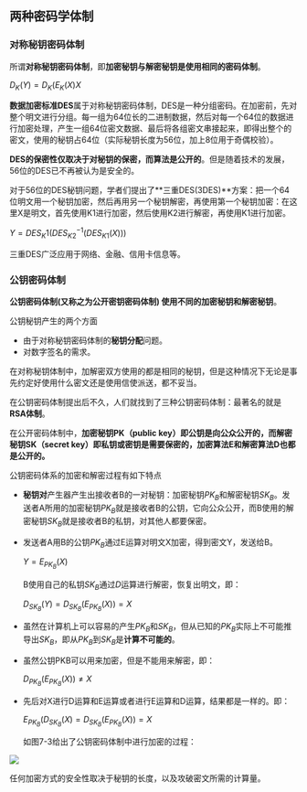 ## 两种密码学体制

### 对称秘钥密码体制

所谓**对称秘钥密码体制**，即**加密秘钥与解密秘钥是使用相同的密码体制**。

$D_K(Y)=D_K(E_K(X)X$

**数据加密标准DES**属于对称秘钥密码体制，DES是一种分组密码。在加密前，先对整个明文进行分组。每一组为64位长的二进制数据，然后对每一个64位的数据进行加密处理，产生一组64位密文数据、最后将各组密文串接起来，即得出整个的密文，使用的秘钥占64位（实际秘钥长度为56位，加上8位用于奇偶校验）。

**DES的保密性仅取决于对秘钥的保密，而算法是公开的**。但是随着技术的发展，56位的DES已不再被认为是安全的。

对于56位的DES秘钥问题，学者们提出了**三重DES(3DES)**方案：把一个64位明文用一个秘钥加密，然后再用另一个秘钥解密，再使用第一个秘钥加密：在这里X是明文，首先使用K1进行加密，然后使用K2进行解密，再使用K1进行加密。

$Y=DES_K1(DES^{-1}_{K2}(DES_{K1}(X)))$

三重DES广泛应用于网络、金融、信用卡信息等。

### 公钥密码体制

**公钥密码体制(又称之为公开密钥密码体制) 使用不同的加密秘钥和解密秘钥**。

公钥秘钥产生的两个方面

- 由于对称秘钥密码体制的**秘钥分配**问题。
- 对数字签名的需求。

在对称秘钥体制中，加解密双方使用的都是相同的秘钥，但是这种情况下无论是事先约定好使用什么密文还是使用信使派送，都不妥当。

在公钥密码体制提出后不久，人们就找到了三种公钥密码体制：最著名的就是**RSA体制**。

在公开密码体制中，**加密秘钥PK（public key）即公钥是向公众公开的，而解密秘钥SK（secret key）即私钥或密钥是需要保密的，加密算法E和解密算法D也都是公开的。**

公钥密码体系的加密和解密过程有如下特点

- **秘钥对**产生器产生出接收者B的一对秘钥：加密秘钥$PK_B$和解密秘钥$SK_B$。发送者A所用的加密秘钥$PK_B$就是接收者B的公钥，它向公众公开，而B使用的解密秘钥$SK_B$就是接收者B的私钥，对其他人都要保密。

- 发送者A用B的公钥$PK_B$通过E运算对明文X加密，得到密文Y，发送给B。
  
  $Y=E_{PK_B}(X)$
  
  B使用自己的私钥$SK_B$通过$D$运算进行解密，恢复出明文，即：
  
  $D_{SK_B}(Y)=D_{SK_B}(E_{PK_B}(X))=X$

- 虽然在计算机上可以容易的产生$PK_B$和$SK_B$，但从已知的$PK_B$实际上不可能推导出$SK_B$，即从$PK_B$到$SK_B$是**计算不可能的**。

- 虽然公钥PKB可以用来加密，但是不能用来解密，即：
  
  $D_{PK_B}(E_{PK_B}(X)) \neq X$

- 先后对X进行D运算和E运算或者进行E运算和D运算，结果都是一样的。即：
  
  $E_{PK_B}(D_{SK_B}(X)=D_{SK_B}(E_{PK_B}(X))=X$

  如图7-3给出了公钥密码体制中进行加密的过程：

![](https://img2020.cnblogs.com/blog/2361214/202109/2361214-20210916115612566-100657778.png)

任何加密方式的安全性取决于秘钥的长度，以及攻破密文所需的计算量。

